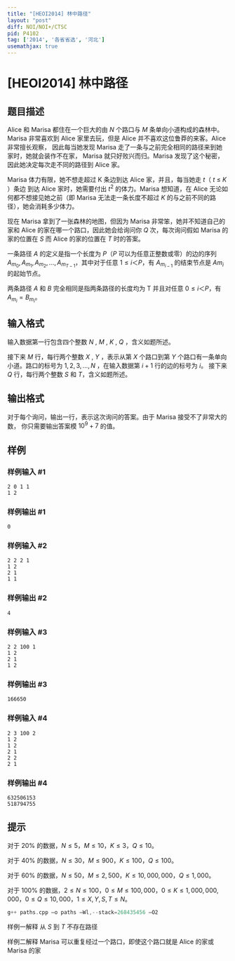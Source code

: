 ```yaml
---
title: "[HEOI2014] 林中路径"
layout: "post"
diff: NOI/NOI+/CTSC
pid: P4102
tag: ['2014', '各省省选', '河北']
usemathjax: true
---
```


# [HEOI2014] 林中路径
## 题目描述

Alice 和 Marisa 都住在一个巨大的由 $N$ 个路口与 $M$ 条单向小道构成的森林中。Marisa 非常喜欢到 Alice 家里去玩，但是 Alice 并不喜欢这位鲁莽的来客。Alice 非常擅长观察， 因此每当她发现 Marisa 走了一条与之前完全相同的路径来到她家时，她就会装作不在家， Marisa 就只好败兴而归。Marisa 发现了这个秘密，因此她决定每次走不同的路径到 Alice 家。

Marisa 体力有限，她不想走超过 K 条边到达 Alice 家，并且，每当她走 $t$（ $t$ $\leq$ $K$ ）条边 到达 Alice 家时，她需要付出 $t^2$ 的体力。Marisa 想知道，在 Alice 无论如何都不想接见她之前（即 Marisa 无法走一条长度不超过 $K$ 的与之前不同的路径），她会消耗多少体力。

现在 Marisa 拿到了一张森林的地图，但因为 Marisa 非常笨，她并不知道自己的家和 Alice 的家在哪一个路口，因此她会给询问你 $Q$ 次，每次询问假如 Marisa 的家的位置在 $S$ 而 Alice 的家的位置在 $T$ 时的答案。

一条路径 $A$ 的定义是指一个长度为 $P$（$P$ 可以为任意正整数或零）的边的序列 $A_{m_0},A_{m_1},A_{m_2},…,A_{m_{T-1}}$，其中对于任意 $1 \leq i ＜ P$，有 $A_{m_{i-1}}$ 的结束节点是 $Am_i$ 的起始节点。

两条路径 $A$ 和 $B$ 完全相同是指两条路径的长度均为 T 并且对任意 $0\leq i＜P$，有 $A_{m_i} = B_{m_i}$。
## 输入格式

输入数据第一行包含四个整数 $N$ , $M$ , $K$ , $Q$ ，含义如题所述。

接下来 $M$ 行，每行两个整数 $X$ , $Y$ ，表示从第 $X$ 个路口到第 $Y$ 个路口有一条单向小道。路口的标号为 $1,2,3,…,N$ ，在输入数据第 $i+1$ 行的边的标号为 $i$。  接下来 $Q$ 行，每行两个整数 $S$ 和 $T$，含义如题所述。
## 输出格式

对于每个询问，输出一行，表示这次询问的答案。由于 Marisa 接受不了非常大的数， 你只需要输出答案模 $10^9+7$ 的值。
## 样例

### 样例输入 #1
```
2 0 1 1 
1 2
```
### 样例输出 #1
```
0
```
### 样例输入 #2
```
2 2 2 1 
1 2 
2 1 
1 1
```
### 样例输出 #2
```
4
```
### 样例输入 #3
```
2 2 100 1 
1 2 
2 1 
1 2
```
### 样例输出 #3
```
166650
```
### 样例输入 #4
```
2 3 100 2 
1 2 
1 2 
2 1 
2 2 
2 1
```
### 样例输出 #4
```
632506153
518794755
```
## 提示

对于 $20\%$ 的数据，$N\leq  5$，$M\leq 10$，$K\leq 3$，$Q\leq 10$。

对于 $40\%$ 的数据，$N\leq  30$，$M\leq 900$，$K\leq 100$，$Q\leq 100$。

对于 $60\%$ 的数据，$N\leq  50$，$M\leq 2,500$，$K\leq 10,000,000$，$Q\leq 1,000$。

对于 $100\%$ 的数据，$2\leq  N\leq 100$，$0\leq M\leq 100,000$，$0\leq K\leq 1,000,000,000$，$0\leq Q\leq 10,000$，$1\leq X,Y,S,T\leq N$。

```cpp
g++ paths.cpp –o paths –Wl,--stack=268435456 –O2 
```
样例一解释 从 $S$ 到 $T$ 不存在路径

 
样例二解释 Marisa 可以重复经过一个路口，即使这个路口就是 Alice 的家或 Marisa 的家


